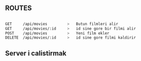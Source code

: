 ## ROUTES

```bash

GET     /api/movies         >   Butun filmleri alir
GET     /api/movies/:id     >   id sine gore bir filmi alir
POST    /api/movies         >   Yeni film ekler
DELETE  /api/movies/:id     >   id sine gore filmi kaldirir

```

## Server i calistirmak

